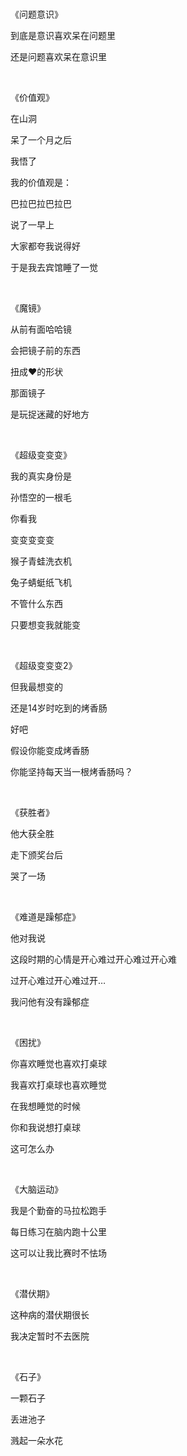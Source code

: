 <br>

《问题意识》

到底是意识喜欢呆在问题里

还是问题喜欢呆在意识里

<br>

《价值观》

在山洞

呆了一个月之后

我悟了

我的价值观是：

巴拉巴拉巴拉巴

说了一早上

大家都夸我说得好

于是我去宾馆睡了一觉

<br>

《魔镜》

从前有面哈哈镜

会把镜子前的东西

扭成❤️的形状

那面镜子

是玩捉迷藏的好地方

<br>

《超级变变变》

我的真实身份是

孙悟空的一根毛

你看我

变变变变变

猴子青蛙洗衣机

兔子蜻蜓纸飞机

不管什么东西

只要想变我就能变

<br>

《超级变变变2》

但我最想变的

还是14岁时吃到的烤香肠

好吧

假设你能变成烤香肠

你能坚持每天当一根烤香肠吗？

<br>

《获胜者》

他大获全胜

走下颁奖台后

哭了一场

<br>

《难道是躁郁症》

他对我说

这段时期的心情是开心难过开心难过开心难

过开心难过开心难过开…

我问他有没有躁郁症

<br>

《困扰》

你喜欢睡觉也喜欢打桌球

我喜欢打桌球也喜欢睡觉

在我想睡觉的时候

你和我说想打桌球

这可怎么办

<br>

《大脑运动》

我是个勤奋的马拉松跑手

每日练习在脑内跑十公里

这可以让我比赛时不怯场

<br>

《潜伏期》

这种病的潜伏期很长

我决定暂时不去医院

<br>

《石子》

一颗石子

丢进池子

溅起一朵水花